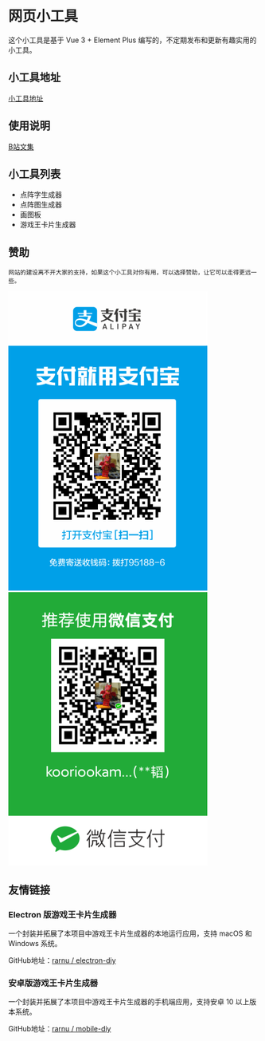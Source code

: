 # 网页小工具
这个小工具是基于 Vue 3 + Element Plus 编写的，不定期发布和更新有趣实用的小工具。

## 小工具地址
[小工具地址](https://tools.kooriookami.top)

## 使用说明
[B站文集](https://www.bilibili.com/read/readlist/rl314448)

## 小工具列表
* 点阵字生成器
* 点阵图生成器
* 画图板
* 游戏王卡片生成器

## 赞助
    网站的建设离不开大家的支持，如果这个小工具对你有用，可以选择赞助，让它可以走得更远一些。
![支付宝收款码](./src/assets/image/ali-qr.jpg)
![微信收款码](./src/assets/image/wx-qr.png)

## 友情链接
### Electron 版游戏王卡片生成器
一个封装并拓展了本项目中游戏王卡片生成器的本地运行应用，支持 macOS 和 Windows 系统。

GitHub地址：[rarnu / electron-diy](https://github.com/rarnu/electron-diy)

### 安卓版游戏王卡片生成器
一个封装并拓展了本项目中游戏王卡片生成器的手机端应用，支持安卓 10 以上版本系统。

GitHub地址：[rarnu / mobile-diy](https://github.com/rarnu/mobile-diy)
